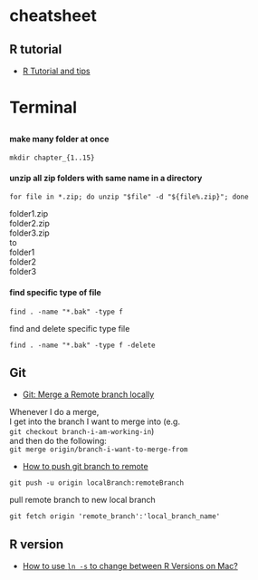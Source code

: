 # cheatsheet


## R tutorial

- [R Tutorial and tips](https://github.com/Yousuf28/R_tutorial/blob/master/README.md)

# Terminal

## 

#### make many folder at once

``` 
mkdir chapter_{1..15}
```

#### unzip all zip folders with same name in a directory

```
for file in *.zip; do unzip "$file" -d "${file%.zip}"; done
```

folder1.zip  
folder2.zip  
folder3.zip  
to   
folder1  
folder2  
folder3  

#### find specific type of file
```
find . -name "*.bak" -type f
```
find and delete specific type file

```
find . -name "*.bak" -type f -delete
```

## Git

- [Git: Merge a Remote branch locally](https://stackoverflow.com/questions/21651185/git-merge-a-remote-branch-locally)  

Whenever I do a merge,   
I get into the branch I want to merge into (e.g.  
```git checkout branch-i-am-working-in```)   
and then do the following:  
```git merge origin/branch-i-want-to-merge-from```  

- [How to push git branch to remote](https://devconnected.com/how-to-push-git-branch-to-remote/)

```
git push -u origin localBranch:remoteBranch
````
pull remote branch to new local branch
 ```
git fetch origin 'remote_branch':'local_branch_name'
 ```


## R version

- [How to use `ln -s` to change between R Versions on Mac?](https://stackoverflow.com/questions/56481250/how-to-use-ln-s-to-change-between-r-versions-on-mac)
